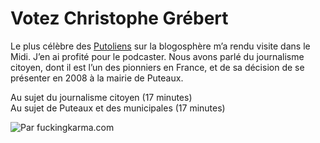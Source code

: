 # Votez Christophe Grébert

Le plus célèbre des [Putoliens](http://www.monputeaux.com) sur la blogosphère m’a rendu visite dans le Midi. J’en ai profité pour le podcaster. Nous avons parlé du journalisme citoyen, dont il est l’un des pionniers en France, et de sa décision de se présenter en 2008 à la mairie de Puteaux.

<div>
Au sujet du journalisme citoyen (17 minutes)</div>
<div>
Au sujet de Puteaux et des municipales (17 minutes)</div>

![Par fuckingkarma.com](https://tcrouzet.com/images_tc/20070804pacco.jpg)